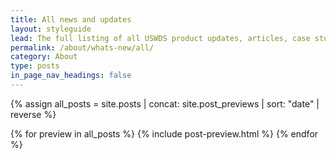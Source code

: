 ```yaml
---
title: All news and updates
layout: styleguide
lead: The full listing of all USWDS product updates, articles, case studies and more.
permalink: /about/whats-new/all/
category: About
type: posts
in_page_nav_headings: false
---
```


{% assign all_posts = site.posts | concat: site.post_previews | sort: "date" | reverse %}

{% for preview in all_posts %}
  {% include post-preview.html %}
{% endfor %}
